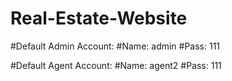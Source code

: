 # Real-Estate-Website

#Default Admin Account:
#Name: admin 
#Pass: 111

#Default Agent Account:
#Name: agent2
#Pass: 111
